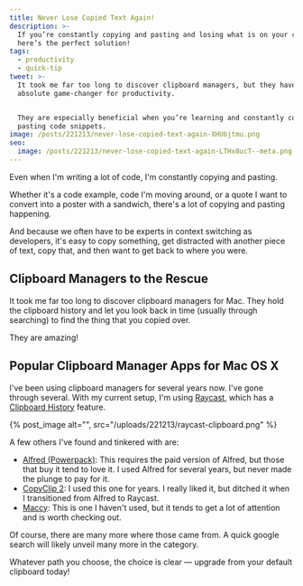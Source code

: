 ```yaml
---
title: Never Lose Copied Text Again!
description: >-
  If you’re constantly copying and pasting and losing what is on your clipboard,
  here’s the perfect solution!
tags:
  - productivity
  - quick-tip
tweet: >-
  It took me far too long to discover clipboard managers, but they have been an
  absolute game-changer for productivity.


  They are especially beneficial when you’re learning and constantly copying and
  pasting code snippets.
image: /posts/221213/never-lose-copied-text-again-XHUbjtmu.png
seo:
  image: /posts/221213/never-lose-copied-text-again-LTHx8ucT--meta.png
---
```


Even when I'm writing a lot of code, I'm constantly copying and pasting.

Whether it's a code example, code I'm moving around, or a quote I want to convert into a poster with a sandwich, there's a lot of copying and pasting happening.

And because we often have to be experts in context switching as developers, it's easy to copy something, get distracted with another piece of text, copy that, and then want to get back to where you were.

## Clipboard Managers to the Rescue

It took me far too long to discover clipboard managers for Mac. They hold the clipboard history and let you look back in time (usually through searching) to find the thing that you copied over.

They are amazing!

## Popular Clipboard Manager Apps for Mac OS X

I've been using clipboard managers for several years now. I've gone through several. With my current setup, I'm using [Raycast](https://www.raycast.com/), which has a [Clipboard History](https://www.raycast.com/extensions/clipboard-history) feature.

{% post_image alt="", src="/uploads/221213/raycast-clipboard.png" %}

A few others I've found and tinkered with are:

- [Alfred (Powerpack)](https://www.alfredapp.com/help/features/clipboard/): This requires the paid version of Alfred, but those that buy it tend to love it. I used Alfred for several years, but never made the plunge to pay for it.
- [CopyClip 2](https://apps.apple.com/app/copyclip-2-clipboard-manager/id1020812363): I used this one for years. I really liked it, but ditched it when I transitioned from Alfred to Raycast.
- [Maccy](https://maccy.app/): This is one I haven't used, but it tends to get a lot of attention and is worth checking out.

Of course, there are many more where those came from. A quick google search will likely unveil many more in the category.

Whatever path you choose, the choice is clear — upgrade from your default clipboard today!
